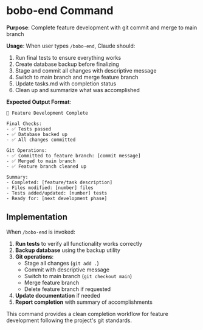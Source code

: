 # bobo-end Command

**Purpose**: Complete feature development with git commit and merge to main branch

**Usage**: When user types `/bobo-end`, Claude should:
1. Run final tests to ensure everything works
2. Create database backup before finalizing
3. Stage and commit all changes with descriptive message
4. Switch to main branch and merge feature branch
5. Update tasks.md with completion status
6. Clean up and summarize what was accomplished

**Expected Output Format**:
```
🏁 Feature Development Complete

Final Checks:
- ✅ Tests passed
- ✅ Database backed up
- ✅ All changes committed

Git Operations:
- ✅ Committed to feature branch: [commit message]
- ✅ Merged to main branch
- ✅ Feature branch cleaned up

Summary:
- Completed: [feature/task description]
- Files modified: [number] files
- Tests added/updated: [number] tests
- Ready for: [next development phase]
```

## Implementation

When `/bobo-end` is invoked:

1. **Run tests** to verify all functionality works correctly
2. **Backup database** using the backup utility
3. **Git operations**:
   - Stage all changes (`git add .`)
   - Commit with descriptive message
   - Switch to main branch (`git checkout main`)
   - Merge feature branch
   - Delete feature branch if requested
4. **Update documentation** if needed
5. **Report completion** with summary of accomplishments

This command provides a clean completion workflow for feature development following the project's git standards.